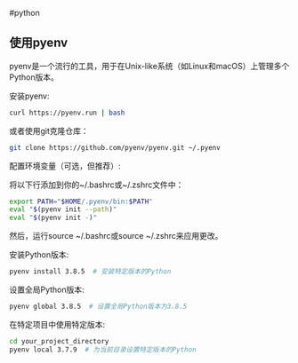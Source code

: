 #python
## 使用pyenv

pyenv是一个流行的工具，用于在Unix-like系统（如Linux和macOS）上管理多个Python版本。

安装pyenv:
```sh
curl https://pyenv.run | bash
```

或者使用git克隆仓库：
```sh
git clone https://github.com/pyenv/pyenv.git ~/.pyenv
```

配置环境变量（可选，但推荐）:

将以下行添加到你的~/.bashrc或~/.zshrc文件中：
```sh
export PATH="$HOME/.pyenv/bin:$PATH"
eval "$(pyenv init --path)"
eval "$(pyenv init -)"
```

然后，运行source ~/.bashrc或source ~/.zshrc来应用更改。

安装Python版本:
```sh
pyenv install 3.8.5  # 安装特定版本的Python
```

设置全局Python版本:
```sh
pyenv global 3.8.5  # 设置全局Python版本为3.8.5
```
在特定项目中使用特定版本:
```sh
cd your_project_directory
pyenv local 3.7.9  # 为当前目录设置特定版本的Python
```